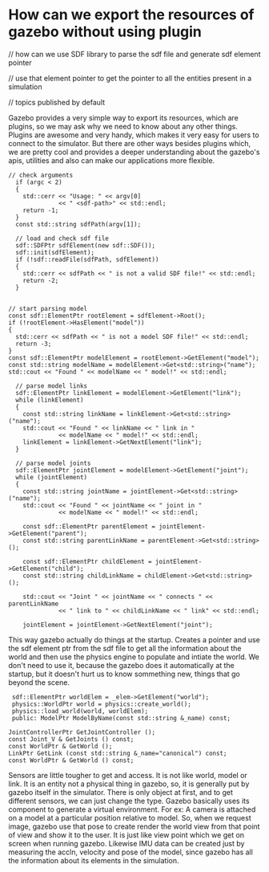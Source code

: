 # How can we export the resources of gazebo without using plugin

// how can we use SDF library to parse the sdf file and generate sdf element pointer

// use that element pointer to get the pointer to all the entities present in a simulation

// topics published by default

Gazebo provides a very simple way to export its resources, which are plugins, so we may ask why we need to know about any other things. Plugins are awesome and very handy, which makes it very easy for users to connect to the simulator. But there are other ways besides plugins which, we are pretty cool and provides a deeper understanding about the gazebo's apis, utilities and also can make our applications more flexible.     

```
// check arguments
  if (argc < 2)
  {
    std::cerr << "Usage: " << argv[0]
              << " <sdf-path>" << std::endl;
    return -1;
  }
  const std::string sdfPath(argv[1]);

  // load and check sdf file
  sdf::SDFPtr sdfElement(new sdf::SDF());
  sdf::init(sdfElement);
  if (!sdf::readFile(sdfPath, sdfElement))
  {
    std::cerr << sdfPath << " is not a valid SDF file!" << std::endl;
    return -2;
  }

  ```

  ```

  // start parsing model
  const sdf::ElementPtr rootElement = sdfElement->Root();
  if (!rootElement->HasElement("model"))
  {
    std::cerr << sdfPath << " is not a model SDF file!" << std::endl;
    return -3;
  }
  const sdf::ElementPtr modelElement = rootElement->GetElement("model");
  const std::string modelName = modelElement->Get<std::string>("name");
  std::cout << "Found " << modelName << " model!" << std::endl;
```
```
  // parse model links
  sdf::ElementPtr linkElement = modelElement->GetElement("link");
  while (linkElement)
  {
    const std::string linkName = linkElement->Get<std::string>("name");
    std::cout << "Found " << linkName << " link in "
              << modelName << " model!" << std::endl;
    linkElement = linkElement->GetNextElement("link");
  }
```
```
  // parse model joints
  sdf::ElementPtr jointElement = modelElement->GetElement("joint");
  while (jointElement)
  {
    const std::string jointName = jointElement->Get<std::string>("name");
    std::cout << "Found " << jointName << " joint in "
              << modelName << " model!" << std::endl;

    const sdf::ElementPtr parentElement = jointElement->GetElement("parent");
    const std::string parentLinkName = parentElement->Get<std::string>();

    const sdf::ElementPtr childElement = jointElement->GetElement("child");
    const std::string childLinkName = childElement->Get<std::string>();

    std::cout << "Joint " << jointName << " connects " << parentLinkName
              << " link to " << childLinkName << " link" << std::endl;

    jointElement = jointElement->GetNextElement("joint");
```

This way gazebo actually do things at the startup. Creates a pointer and use the sdf element ptr from the sdf file to get all the information about the world and then use the physics engine to populate and intiate the world. We don't need to use it, because the gazebo does it automatically at the startup, but it doesn't hurt us to know sommething new, things that go beyond the scene.

```
 sdf::ElementPtr worldElem = _elem->GetElement("world");
 physics::WorldPtr world = physics::create_world();
 physics::load_world(world, worldElem);
 public: ModelPtr ModelByName(const std::string &_name) const;
```

```
JointControllerPtr GetJointController ();
const Joint_V & GetJoints () const;
const WorldPtr & GetWorld ();
LinkPtr GetLink (const std::string &_name="canonical") const;
const WorldPtr & GetWorld () const;
```

Sensors are little tougher to get and access. It is not like world, model or link. It is an entity not a physical thing in gazebo, so, it is generally
put by gazebo itself in the simulator. There is only object at first, and to get different sensors, we can just change the type. Gazebo basically
uses its component to generate a virtual environment. For ex: A camera is attached on a model at a particular position relative to model. So, when
we request image, gazebo use that pose to create render the world view from that point of view and show it to the user. It is just like view point which we get on screen when running gazebo. Likewise IMU data can be created just by measuring the accln, velocity and pose of the model, since gazebo has all the information about its elements in the simulation.